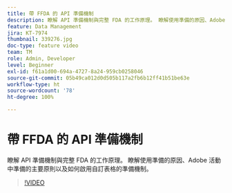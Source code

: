```yaml
---
title: 帶 FFDA 的 API 準備機制
description: 瞭解 API 準備機制與完整 FDA 的工作原理。 瞭解使用準備的原因、Adobe 活動中準備的主要原則以及如何啟用自訂表格的準備機制。
feature: Data Management
jira: KT-7974
thumbnail: 339276.jpg
doc-type: feature video
team: TM
role: Admin, Developer
level: Beginner
exl-id: f61a1d00-694a-4727-8a24-959cb0258046
source-git-commit: 05b49ca012d0d505b117a2fb6b12ff41b51be63e
workflow-type: ht
source-wordcount: '78'
ht-degree: 100%

---
```


# 帶 FFDA 的 API 準備機制

瞭解 API 準備機制與完整 FDA 的工作原理。 瞭解使用準備的原因、Adobe 活動中準備的主要原則以及如何啟用自訂表格的準備機制。

>[!VIDEO](https://video.tv.adobe.com/v/339276?quality=12&learn=on)
